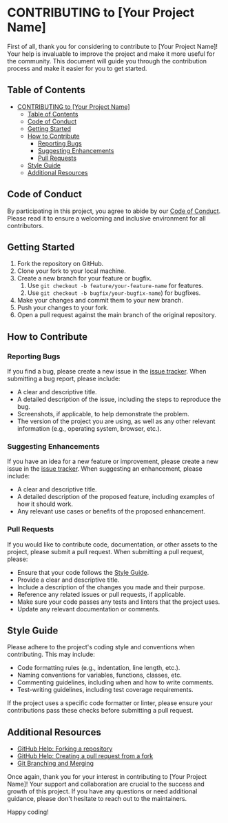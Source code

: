 # CONTRIBUTING to [Your Project Name]

First of all, thank you for considering to contribute to [Your Project Name]! Your help is invaluable to improve the project and make it more useful for the community. This document will guide you through the contribution process and make it easier for you to get started.

## Table of Contents

- [CONTRIBUTING to \[Your Project Name\]](#contributing-to-your-project-name)
  - [Table of Contents](#table-of-contents)
  - [Code of Conduct](#code-of-conduct)
  - [Getting Started](#getting-started)
  - [How to Contribute](#how-to-contribute)
    - [Reporting Bugs](#reporting-bugs)
    - [Suggesting Enhancements](#suggesting-enhancements)
    - [Pull Requests](#pull-requests)
  - [Style Guide](#style-guide)
  - [Additional Resources](#additional-resources)

## Code of Conduct

By participating in this project, you agree to abide by our [Code of Conduct](CODE_OF_CONDUCT.md). Please read it to ensure a welcoming and inclusive environment for all contributors.

## Getting Started

1. Fork the repository on GitHub.
2. Clone your fork to your local machine.
3. Create a new branch for your feature or bugfix.
   1. Use `git checkout -b feature/your-feature-name` for features.
   2. Use `git checkout -b bugfix/your-bugfix-name`) for bugfixes.
4. Make your changes and commit them to your new branch.
5. Push your changes to your fork.
6. Open a pull request against the main branch of the original repository.

## How to Contribute

### Reporting Bugs

If you find a bug, please create a new issue in the [issue tracker](https://github.com/vechainfoundation/your_project_name/issues). When submitting a bug report, please include:

- A clear and descriptive title.
- A detailed description of the issue, including the steps to reproduce the bug.
- Screenshots, if applicable, to help demonstrate the problem.
- The version of the project you are using, as well as any other relevant information (e.g., operating system, browser, etc.).

### Suggesting Enhancements

If you have an idea for a new feature or improvement, please create a new issue in the [issue tracker](https://github.com/vechainfoundation/your_project_name/issues). When suggesting an enhancement, please include:

- A clear and descriptive title.
- A detailed description of the proposed feature, including examples of how it should work.
- Any relevant use cases or benefits of the proposed enhancement.

### Pull Requests

If you would like to contribute code, documentation, or other assets to the project, please submit a pull request. When submitting a pull request, please:

- Ensure that your code follows the [Style Guide](#style-guide).
- Provide a clear and descriptive title.
- Include a description of the changes you made and their purpose.
- Reference any related issues or pull requests, if applicable.
- Make sure your code passes any tests and linters that the project uses.
- Update any relevant documentation or comments.

## Style Guide

Please adhere to the project's coding style and conventions when contributing. This may include:

- Code formatting rules (e.g., indentation, line length, etc.).
- Naming conventions for variables, functions, classes, etc.
- Commenting guidelines, including when and how to write comments.
- Test-writing guidelines, including test coverage requirements.

If the project uses a specific code formatter or linter, please ensure your contributions pass these checks before submitting a pull request.

## Additional Resources

- [GitHub Help: Forking a repository](https://help.github.com/en/github/getting-started-with-github/fork-a-repo)
- [GitHub Help: Creating a pull request from a fork](https://help.github.com/en/github/collaborating-with-issues-and-pull-requests/creating-a-pull-request-from-a-fork)
- [Git Branching and Merging](https://git-scm.com/book/en/v2/Git-Branching-Basic-Branching-and-Merging)

Once again, thank you for your interest in contributing to [Your Project Name]! Your support and collaboration are crucial to the success and growth of this project. If you have any questions or need additional guidance, please don't hesitate to reach out to the maintainers.

Happy coding!